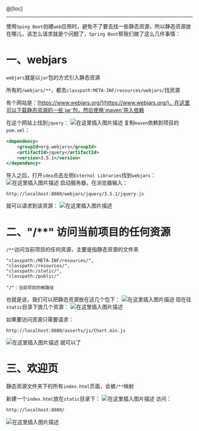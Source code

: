﻿@[toc]


-----
使用`Sping Boot`创建`web`应用时，避免不了要去找一些静态资源，所以静态资源放在哪儿，该怎么请求就是个问题了，`Spring Boot`帮我们做了这么几件事情：
# 一、webjars
`webjars`就是以`jar`包的方式引入静态资源

所有的`/webjars/**`，都去`classpath:META-INF/resources/webjars/`找资源

有个网站是：[https://www.webjars.org/](https://www.webjars.org/)，在这里可以下载静态资源的一些`jar`包，然后使用`maven`导入依赖

在这个网站上找到`jquery`：
![在这里插入图片描述](https://img-blog.csdnimg.cn/20210212112058425.png?x-oss-process=image/watermark,type_ZmFuZ3poZW5naGVpdGk,shadow_10,text_aHR0cHM6Ly9ibG9nLmNzZG4ubmV0L2xlc2lsZXFpbg==,size_16,color_FFFFFF,t_70)
复制`maven`依赖到项目的`pom.xml`：
```xml
<dependency>
    <groupId>org.webjars</groupId>
    <artifactId>jquery</artifactId>
    <version>3.5.1</version>
</dependency>
```
导入之后，打开`idea`点击左侧`External Libraries`找到`webjars`：
![在这里插入图片描述](https://img-blog.csdnimg.cn/20210212112405257.png?x-oss-process=image/watermark,type_ZmFuZ3poZW5naGVpdGk,shadow_10,text_aHR0cHM6Ly9ibG9nLmNzZG4ubmV0L2xlc2lsZXFpbg==,size_16,color_FFFFFF,t_70)
启动服务器，在浏览器输入：
```
http://localhost:8080/webjars/jquery/3.5.1/jquery.js
```
就可以请求到该资源：
![在这里插入图片描述](https://img-blog.csdnimg.cn/20210212112527525.png?x-oss-process=image/watermark,type_ZmFuZ3poZW5naGVpdGk,shadow_10,text_aHR0cHM6Ly9ibG9nLmNzZG4ubmV0L2xlc2lsZXFpbg==,size_16,color_FFFFFF,t_70)

# 二、"/**" 访问当前项目的任何资源
`/**`访问当前项目的任何资源，主要是指静态资源的文件夹
```
"classpath:/META-INF/resources/",
"classpath:/resources/",
"classpath:/static/",
"classpath:/public/"

"/"：当前项目的根路径
```

也就是说，我们可以把静态资源放在这几个包下：
![在这里插入图片描述](https://img-blog.csdnimg.cn/20210212113503955.png)
现在往`static`目录下放几个资源：
![在这里插入图片描述](https://img-blog.csdnimg.cn/20210212113624307.png)


如果要访问资源只需要请求：
```
http://localhost:8080/asserts/js/Chart.min.js
```
![在这里插入图片描述](https://img-blog.csdnimg.cn/20210212113727739.png?x-oss-process=image/watermark,type_ZmFuZ3poZW5naGVpdGk,shadow_10,text_aHR0cHM6Ly9ibG9nLmNzZG4ubmV0L2xlc2lsZXFpbg==,size_16,color_FFFFFF,t_70)
就可以了
# 三、欢迎页
静态资源文件夹下的所有`index.html`页面，会被`/**`映射

新建一个`index.html`放在`static`目录下：
![在这里插入图片描述](https://img-blog.csdnimg.cn/20210212114002554.png)
访问：
```xml
http://localhost:8080/
```
![在这里插入图片描述](https://img-blog.csdnimg.cn/20210212114022352.png?x-oss-process=image/watermark,type_ZmFuZ3poZW5naGVpdGk,shadow_10,text_aHR0cHM6Ly9ibG9nLmNzZG4ubmV0L2xlc2lsZXFpbg==,size_16,color_FFFFFF,t_70)
